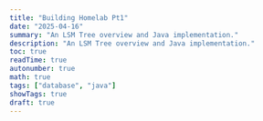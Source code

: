 ```yaml
---
title: "Building Homelab Pt1"
date: "2025-04-16"
summary: "An LSM Tree overview and Java implementation."
description: "An LSM Tree overview and Java implementation."
toc: true
readTime: true
autonumber: true
math: true
tags: ["database", "java"]
showTags: true
draft: true
---
```

